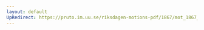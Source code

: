 ```yaml
---
layout: default
UpRedirect: https://pruto.im.uu.se/riksdagen-motions-pdf/1867/mot_1867__fk__5.pdf
---
```

